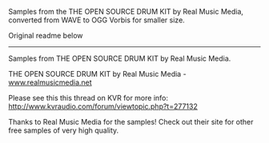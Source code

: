 Samples from the THE OPEN SOURCE DRUM KIT by Real Music Media, converted from WAVE to OGG Vorbis for smaller size.

Original readme below

---------------

Samples from THE OPEN SOURCE DRUM KIT by Real Music Media.

THE OPEN SOURCE DRUM KIT by Real Music Media - www.realmusicmedia.net

Please see this this thread on KVR for more info:
http://www.kvraudio.com/forum/viewtopic.php?t=277132

Thanks to Real Music Media for the samples! Check out their site for other free samples of very high quality.